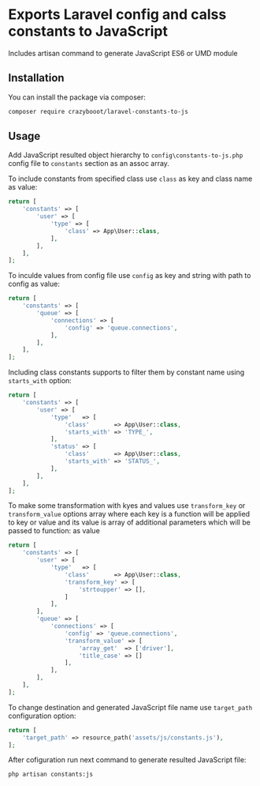 # Exports Laravel config and calss constants to JavaScript


Includes artisan command to generate JavaScript ES6 or UMD module
## Installation

You can install the package via composer:

```bash
composer require crazybooot/laravel-constants-to-js
```

## Usage
Add JavaScript resulted object hierarchy to `config\constants-to-js.php` config
file to `constants` section as an assoc array.

To include constants from specified class use `class` as key and class 
name as value:

```php
return [
    'constants' => [
        'user' => [
            'type' => [
                'class' => App\User::class,
            ],
        ],
    ],
];
```

To inculde values from config file use `config` as key and string with
path to config as value:

```php
return [
    'constants' => [
        'queue' => [
            'connections' => [
                'config' => 'queue.connections',
            ],
        ],
    ],
];
```

Including class constants supports to filter them by constant name using `starts_with` option:
```php
return [
    'constants' => [
        'user' => [
            'type'   => [
                'class'       => App\User::class,
                'starts_with' => 'TYPE_',
            ],
            'status' => [
                'class'       => App\User::class,
                'starts_with' => 'STATUS_',  
            ],
        ],
    ],
];
```

To make some transformation with kyes and values use `transform_key` or `transform_value` options array
where each key is a function will be applied to key or value and its value is array of additional parameters
which will be passed to function:
 as value
 
```php
return [
    'constants' => [
        'user' => [
            'type'   => [
                'class'       => App\User::class,
                'transform_key' => [
                    'strtoupper' => [],
                ]
            ],
        ],
        'queue' => [
            'connections' => [
                'config' => 'queue.connections',
                'transform_value' => [
                    'array_get'  => ['driver'],
                    'title_case' => []
                ],
            ],
        ],
    ],
];
```

To change destination and generated JavaScript file name use `target_path`
configuration option:
```php
return [
    'target_path' => resource_path('assets/js/constants.js'),
];
```


After cofiguration run next command to generate resulted JavaScript file:
``` bash
php artisan constants:js
```
